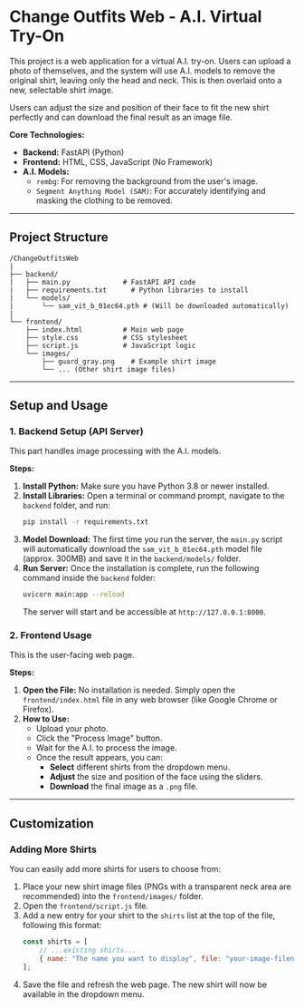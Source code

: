 # Change Outfits Web - A.I. Virtual Try-On

This project is a web application for a virtual A.I. try-on. Users can upload a photo of themselves, and the system will use A.I. models to remove the original shirt, leaving only the head and neck. This is then overlaid onto a new, selectable shirt image.

Users can adjust the size and position of their face to fit the new shirt perfectly and can download the final result as an image file.

**Core Technologies:**

  * **Backend:** FastAPI (Python)
  * **Frontend:** HTML, CSS, JavaScript (No Framework)
  * **A.I. Models:**
      * `rembg`: For removing the background from the user's image.
      * `Segment Anything Model (SAM)`: For accurately identifying and masking the clothing to be removed.

-----

## Project Structure

```
/ChangeOutfitsWeb
|
├── backend/
|   ├── main.py             # FastAPI API code
|   ├── requirements.txt      # Python libraries to install
|   └── models/
|       └── sam_vit_b_01ec64.pth # (Will be downloaded automatically)
|
└── frontend/
    ├── index.html          # Main web page
    ├── style.css           # CSS stylesheet
    ├── script.js           # JavaScript logic
    └── images/
        ├── guard_gray.png    # Example shirt image
        └── ... (Other shirt image files)
```

-----

## Setup and Usage

### 1\. Backend Setup (API Server)

This part handles image processing with the A.I. models.

**Steps:**

1.  **Install Python:** Make sure you have Python 3.8 or newer installed.
2.  **Install Libraries:** Open a terminal or command prompt, navigate to the `backend` folder, and run:
    ```bash
    pip install -r requirements.txt
    ```
3.  **Model Download:** The first time you run the server, the `main.py` script will automatically download the `sam_vit_b_01ec64.pth` model file (approx. 300MB) and save it in the `backend/models/` folder.
4.  **Run Server:** Once the installation is complete, run the following command inside the `backend` folder:
    ```bash
    uvicorn main:app --reload
    ```
    The server will start and be accessible at `http://127.0.0.1:8000`.

### 2\. Frontend Usage

This is the user-facing web page.

**Steps:**

1.  **Open the File:** No installation is needed. Simply open the `frontend/index.html` file in any web browser (like Google Chrome or Firefox).
2.  **How to Use:**
      * Upload your photo.
      * Click the "Process Image" button.
      * Wait for the A.I. to process the image.
      * Once the result appears, you can:
          * **Select** different shirts from the dropdown menu.
          * **Adjust** the size and position of the face using the sliders.
          * **Download** the final image as a `.png` file.

-----

## Customization

### Adding More Shirts

You can easily add more shirts for users to choose from:

1.  Place your new shirt image files (PNGs with a transparent neck area are recommended) into the `frontend/images/` folder.
2.  Open the `frontend/script.js` file.
3.  Add a new entry for your shirt to the `shirts` list at the top of the file, following this format:
    ```javascript
    const shirts = [
        // ...existing shirts...
        { name: "The name you want to display", file: "your-image-filename.png" }
    ];
    ```
4.  Save the file and refresh the web page. The new shirt will now be available in the dropdown menu.